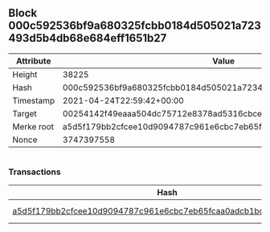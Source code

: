## Block 000c592536bf9a680325fcbb0184d505021a723493d5b4db68e684eff1651b27

Attribute | Value
--- | ---
Height | 38225
Hash | 000c592536bf9a680325fcbb0184d505021a723493d5b4db68e684eff1651b27
Timestamp | 2021-04-24T22:59:42+00:00
Target | 00254142f49eaaa504dc75712e8378ad5316cbcead634704b3734b6271167cc4
Merke root | a5d5f179bb2cfcee10d9094787c961e6cbc7eb65fcaa0adcb1bdccd9554ba8f6
Nonce | 3747397558

```

```

### Transactions

Hash | Amount
--- | ---
[a5d5f179bb2cfcee10d9094787c961e6cbc7eb65fcaa0adcb1bdccd9554ba8f6](a5d5f179bb2cfcee10d9094787c961e6cbc7eb65fcaa0adcb1bdccd9554ba8f6.md) | 10.00000000 SKEPTI 
